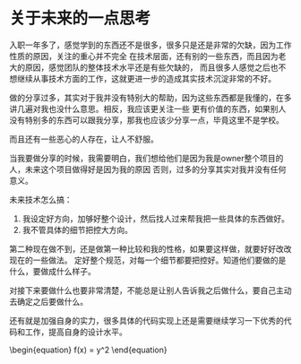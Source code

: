 # 关于未来的一点思考

入职一年多了，感觉学到的东西还不是很多，很多只是还是非常的欠缺，因为工作性质的原因，关注的重心并不完全
在技术层面，还有别的一些东西，而且因为老大的原因，感觉团队的整体技术水平还是有些欠缺的，
而且很多人感觉之后也不想继续从事技术方面的工作，这就更进一步的造成其实技术沉淀非常的不好。

做的分享过多，其实对于我并没有特别大的帮助，因为这些东西都是我懂的，在多讲几遍对我也没什么意思。相反，我应该更关注一些
更有价值的东西，如果别人没有特别多的东西可以跟我分享，那我也应该少分享一点，毕竟这里不是学校。

而且还有一些恶心的人存在，让人不舒服。

当我要做分享的时候，我需要明白，我们想给他们是因为我是owner整个项目的人，未来这个项目做得好是因为我的原因
否则，过多的分享其实对我并没有任何意义。

未来技术怎么搞：

1. 我设定好方向，加够好整个设计，然后找人过来帮我把一些具体的东西做好。
2. 我不管具体的细节把控大方向。

第二种现在做不到，还是做第一种比较和我的性格，如果要这样做，就要好好改改现在的一些做法。
定好整个规范，对每一个细节都要把控好。知道他们要做的是什么，要做成什么样子。

对接下来要做什么也要非常清楚，不能总是让别人告诉我之后做什么，要自己主动去确定之后要做什么。

还有就是加强自身的实力，很多具体的代码实现上还是需要继续学习一下优秀的代码和工作，提高自身的设计水平。


\begin{equation}
f(x) = y^2
\end{equation}
